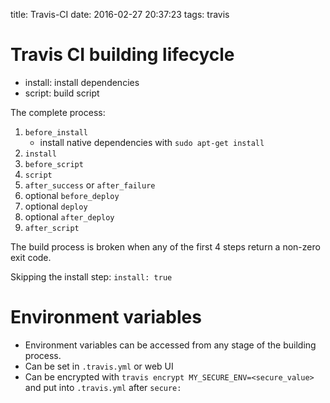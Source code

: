 title: Travis-CI
date: 2016-02-27 20:37:23
tags: travis

# Travis CI building lifecycle

- install: install dependencies
- script: build script

The complete process:

1. `before_install`
    - install native dependencies with `sudo apt-get install`
2. `install`
3. `before_script`
4. `script`
5. `after_success` or `after_failure`
6. optional `before_deploy`
7. optional `deploy`
8. optional `after_deploy`
9. `after_script`

The build process is broken when any of the first 4 steps return a non-zero exit code.

Skipping the install step: `install: true`


# Environment variables

- Environment variables can be accessed from any stage of the building process.
- Can be set in `.travis.yml` or web UI
- Can be encrypted with `travis encrypt MY_SECURE_ENV=<secure_value>` and put into `.travis.yml` after `secure:`